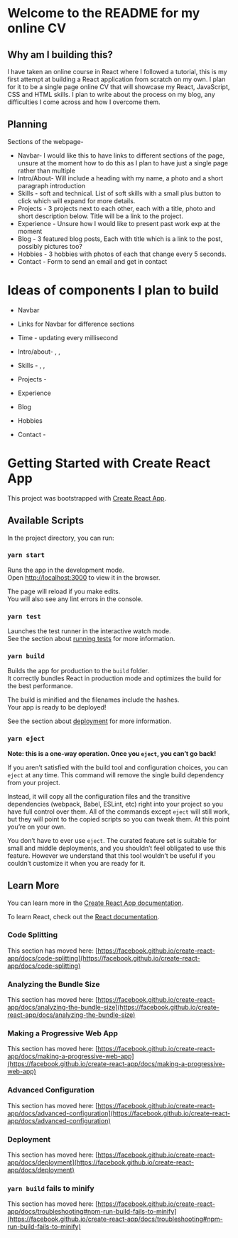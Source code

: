 # Welcome to the README for my online CV

## Why am I building this?

I have taken an online course in React where I followed a tutorial, this is my first attempt at building a React application from scratch on my own. I plan for it to be a single page online CV that will showcase my React, JavaScript, CSS and HTML skills. I plan to write about the process on my blog, any difficulties I come across and how I overcome them.

## Planning

Sections of the webpage-

- Navbar- I would like this to have links to different sections of the page, unsure at the moment how to do this as I plan to have just a single page rather than multiple
- Intro/About- Will include a heading with my name, a photo and a short paragraph introduction
- Skills - soft and technical. List of soft skills with a small plus button to click which will expand for more details.
- Projects - 3 projects next to each other, each with a title, photo and short description below. Title will be a link to the project.
- Experience - Unsure how I would like to present past work exp at the moment
- Blog - 3 featured blog posts, Each with title which is a link to the post, possibly pictures too?
- Hobbies - 3 hobbies with photos of each that change every 5 seconds.
- Contact - Form to send an email and get in contact

# Ideas of components I plan to build

- Navbar
- Links for Navbar for difference sections
- Time - updating every millisecond

- Intro/about- <Photo/>, <Heading/>, <Textbox/>
- Skills - <Skill/>, <Textbox/>, <InfoButton/>
- Projects -
- Experience
- Blog
- Hobbies
- Contact - <Form/>

# Getting Started with Create React App

This project was bootstrapped with [Create React App](https://github.com/facebook/create-react-app).

## Available Scripts

In the project directory, you can run:

### `yarn start`

Runs the app in the development mode.\
Open [http://localhost:3000](http://localhost:3000) to view it in the browser.

The page will reload if you make edits.\
You will also see any lint errors in the console.

### `yarn test`

Launches the test runner in the interactive watch mode.\
See the section about [running tests](https://facebook.github.io/create-react-app/docs/running-tests) for more information.

### `yarn build`

Builds the app for production to the `build` folder.\
It correctly bundles React in production mode and optimizes the build for the best performance.

The build is minified and the filenames include the hashes.\
Your app is ready to be deployed!

See the section about [deployment](https://facebook.github.io/create-react-app/docs/deployment) for more information.

### `yarn eject`

**Note: this is a one-way operation. Once you `eject`, you can’t go back!**

If you aren’t satisfied with the build tool and configuration choices, you can `eject` at any time. This command will remove the single build dependency from your project.

Instead, it will copy all the configuration files and the transitive dependencies (webpack, Babel, ESLint, etc) right into your project so you have full control over them. All of the commands except `eject` will still work, but they will point to the copied scripts so you can tweak them. At this point you’re on your own.

You don’t have to ever use `eject`. The curated feature set is suitable for small and middle deployments, and you shouldn’t feel obligated to use this feature. However we understand that this tool wouldn’t be useful if you couldn’t customize it when you are ready for it.

## Learn More

You can learn more in the [Create React App documentation](https://facebook.github.io/create-react-app/docs/getting-started).

To learn React, check out the [React documentation](https://reactjs.org/).

### Code Splitting

This section has moved here: [https://facebook.github.io/create-react-app/docs/code-splitting](https://facebook.github.io/create-react-app/docs/code-splitting)

### Analyzing the Bundle Size

This section has moved here: [https://facebook.github.io/create-react-app/docs/analyzing-the-bundle-size](https://facebook.github.io/create-react-app/docs/analyzing-the-bundle-size)

### Making a Progressive Web App

This section has moved here: [https://facebook.github.io/create-react-app/docs/making-a-progressive-web-app](https://facebook.github.io/create-react-app/docs/making-a-progressive-web-app)

### Advanced Configuration

This section has moved here: [https://facebook.github.io/create-react-app/docs/advanced-configuration](https://facebook.github.io/create-react-app/docs/advanced-configuration)

### Deployment

This section has moved here: [https://facebook.github.io/create-react-app/docs/deployment](https://facebook.github.io/create-react-app/docs/deployment)

### `yarn build` fails to minify

This section has moved here: [https://facebook.github.io/create-react-app/docs/troubleshooting#npm-run-build-fails-to-minify](https://facebook.github.io/create-react-app/docs/troubleshooting#npm-run-build-fails-to-minify)
